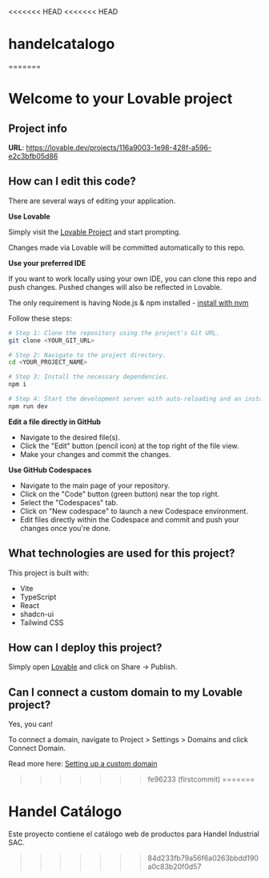 <<<<<<< HEAD
<<<<<<< HEAD
# handelcatalogo
=======
# Welcome to your Lovable project

## Project info

**URL**: https://lovable.dev/projects/116a9003-1e98-428f-a596-e2c3bfb05d86

## How can I edit this code?

There are several ways of editing your application.

**Use Lovable**

Simply visit the [Lovable Project](https://lovable.dev/projects/116a9003-1e98-428f-a596-e2c3bfb05d86) and start prompting.

Changes made via Lovable will be committed automatically to this repo.

**Use your preferred IDE**

If you want to work locally using your own IDE, you can clone this repo and push changes. Pushed changes will also be reflected in Lovable.

The only requirement is having Node.js & npm installed - [install with nvm](https://github.com/nvm-sh/nvm#installing-and-updating)

Follow these steps:

```sh
# Step 1: Clone the repository using the project's Git URL.
git clone <YOUR_GIT_URL>

# Step 2: Navigate to the project directory.
cd <YOUR_PROJECT_NAME>

# Step 3: Install the necessary dependencies.
npm i

# Step 4: Start the development server with auto-reloading and an instant preview.
npm run dev
```

**Edit a file directly in GitHub**

- Navigate to the desired file(s).
- Click the "Edit" button (pencil icon) at the top right of the file view.
- Make your changes and commit the changes.

**Use GitHub Codespaces**

- Navigate to the main page of your repository.
- Click on the "Code" button (green button) near the top right.
- Select the "Codespaces" tab.
- Click on "New codespace" to launch a new Codespace environment.
- Edit files directly within the Codespace and commit and push your changes once you're done.

## What technologies are used for this project?

This project is built with:

- Vite
- TypeScript
- React
- shadcn-ui
- Tailwind CSS

## How can I deploy this project?

Simply open [Lovable](https://lovable.dev/projects/116a9003-1e98-428f-a596-e2c3bfb05d86) and click on Share -> Publish.

## Can I connect a custom domain to my Lovable project?

Yes, you can!

To connect a domain, navigate to Project > Settings > Domains and click Connect Domain.

Read more here: [Setting up a custom domain](https://docs.lovable.dev/tips-tricks/custom-domain#step-by-step-guide)
>>>>>>> fe96233 (firstcommit)
=======
# Handel Catálogo

Este proyecto contiene el catálogo web de productos para Handel Industrial SAC.
>>>>>>> 84d233fb79a56f6a0263bbdd190a0c83b20f0d57
